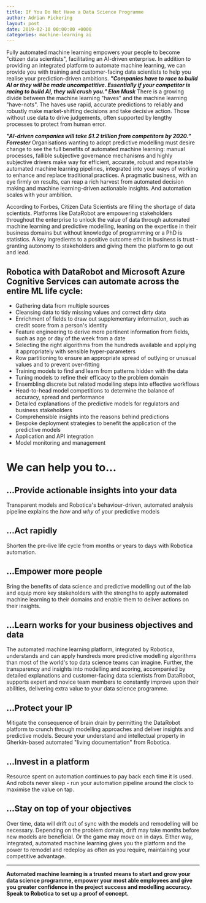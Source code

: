 ```yaml
---
title: If You Do Not Have a Data Science Programme
author: Adrian Pickering
layout: post
date: 2019-02-10 00:00:00 +0000
categories: machine-learning ai
---
```


Fully automated machine learning empowers your people to become "citizen data scientists", facilitating an AI-driven enterprise.  In addition to providing an integrated platform to automate machine learning, we can provide you with training and customer-facing data scientists to help you realise your prediction-driven ambitions.
**_"Companies have to race to build AI or they will be made uncompetitive. Essentially if your competitor is racing to build AI, they will crush you." Elon Musk_**
There is a growing divide between the machine learning "haves" and the machine learning "have-nots".  The haves use rapid, accurate predictions to reliably and robustly make market-shifting decisions and take decisive action.  Those without use data to drive judgements, often supported by lengthy processes to protect from human error.

**_"AI-driven companies will take $1.2 trillion from competitors by 2020." Forrester_**
Organisations wanting to adopt predictive modelling must desire change to see the full benefits of automated machine learning: manual processes, fallible subjective governance mechanisms and highly subjective drivers make way for efficient, accurate, robust and repeatable automated machine learning pipelines, integrated into your ways of working to enhance and replace traditional practices.
A pragmatic business, with an eye firmly on results, can reap a rich harvest from automated decision making and machine learning-driven actionable insights.  And automation scales with your ambition.

According to Forbes, Citizen Data Scientists are filling the shortage of data scientists.  Platforms like DataRobot are empowering stakeholders throughout the enterprise to unlock the value of data through automated machine learning and predictive modelling, leaning on the expertise in their business domains but without knowledge of programming or a PhD is statistics.  A key ingredients to a positive outcome ethic in business is trust - granting autonomy to stakeholders and giving them the platform to go out and lead.

## Robotica with DataRobot and Microsoft Azure Cognitive Services can automate across the entire ML life cycle:
+ Gathering data from multiple sources
+ Cleansing data to tidy missing values and correct dirty data
+ Enrichment of fields to draw out supplementary information, such as credit score from a person's identity
+ Feature engineering to derive more pertinent information from fields, such as age or day of the week from a date
+ Selecting the right algorithms from the hundreds available and applying it appropriately with sensible hyper-parameters
+ Row partitioning to ensure an appropriate spread of outlying or unusual values and to prevent over-fitting
+ Training models to find and learn from patterns hidden with the data
+ Tuning models to refine their efficacy to the problem domain
+ Ensembling discrete but related modelling steps into effective workflows
+ Head-to-head model competitions to determine the balance of accuracy, spread and performance
+ Detailed explanations of the predictive models for regulators and business stakeholders
+ Comprehensible insights into the reasons behind predictions
+ Bespoke deployment strategies to benefit the application of the predictive models
+ Application and API integration
+ Model monitoring and management

# We can help you to...

## ...Provide actionable insights into your data
Transparent models and Robotica's behaviour-driven, automated analysis pipeline explains the _how_ and _why_ of your predictive models

## ...Act rapidly
Shorten the pre-live life cycle from months or years to days with Robotica automation.

## ...Empower more people
Bring the benefits of data science and predictive modelling out of the lab and equip more key stakeholders with the strengths to apply automated machine learning to their domains and enable them to deliver actions on their insights.

## ...Learn works for your business objectives and data
The automated machine learning platform, integrated by Robotica, understands and can apply hundreds more predictive modelling algorithms than most of the world's top data science teams can imagine.  Further, the transparency and insights into modelling and scoring, accompanied by detailed explanations and customer-facing data scientists from DataRobot, supports expert and novice team members to constantly improve upon their abilities, delivering extra value to your data science programme.

## ...Protect your IP
Mitigate the consequence of brain drain by permitting the DataRobot platform to crunch through modelling approaches and deliver insights and predictive models.  Secure your understand and intellectual property in Gherkin-based automated "living documentation" from Robotica.

## ...Invest in a platform
Resource spent on automation continues to pay back each time it is used. And robots never sleep - run your automation pipeline around the clock to maximise the value on tap.

## ...Stay on top of your objectives
Over time, data will drift out of sync with the models and remodelling will be necessary.  Depending on the problem domain, drift may take months before new models are beneficial.  Or the game may move on in days.  Either way, integrated, automated machine learning gives you the platform and the power to remodel and redeploy as often as you require, maintaining your competitive advantage.
** **
**Automated machine learning is a trusted means to start and grow your data science programme, empower your most able employees and give you greater confidence in the project success and modelling accuracy.  Speak to Robotica to set up a proof of concept.**
